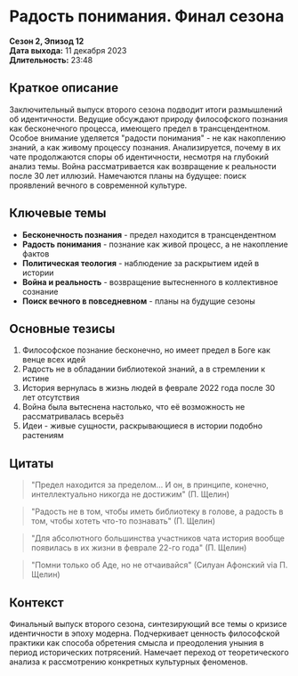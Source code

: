 # Радость понимания. Финал сезона
**Сезон 2, Эпизод 12**  
**Дата выхода:** 11 декабря 2023  
**Длительность:** 23:48

## Краткое описание

Заключительный выпуск второго сезона подводит итоги размышлений об идентичности. Ведущие обсуждают природу философского познания как бесконечного процесса, имеющего предел в трансцендентном. Особое внимание уделяется "радости понимания" - не как накоплению знаний, а как живому процессу познания. Анализируется, почему в их чате продолжаются споры об идентичности, несмотря на глубокий анализ темы. Война рассматривается как возвращение к реальности после 30 лет иллюзий. Намечаются планы на будущее: поиск проявлений вечного в современной культуре.

## Ключевые темы

- **Бесконечность познания** - предел находится в трансцендентном
- **Радость понимания** - познание как живой процесс, а не накопление фактов
- **Политическая теология** - наблюдение за раскрытием идей в истории
- **Война и реальность** - возвращение вытесненного в коллективное сознание
- **Поиск вечного в повседневном** - планы на будущие сезоны

## Основные тезисы

1. Философское познание бесконечно, но имеет предел в Боге как венце всех идей
2. Радость не в обладании библиотекой знаний, а в стремлении к истине
3. История вернулась в жизнь людей в феврале 2022 года после 30 лет отсутствия
4. Война была вытеснена настолько, что её возможность не рассматривалась всерьёз
5. Идеи - живые сущности, раскрывающиеся в истории подобно растениям

## Цитаты

> "Предел находится за пределом... И он, в принципе, конечно, интеллектуально никогда не достижим" (П. Щелин)

> "Радость не в том, чтобы иметь библиотеку в голове, а радость в том, чтобы хотеть что-то познавать" (П. Щелин)

> "Для абсолютного большинства участников чата история вообще появилась в их жизни в феврале 22-го года" (П. Щелин)

> "Помни только об Аде, но не отчаивайся" (Силуан Афонский via П. Щелин)

## Контекст

Финальный выпуск второго сезона, синтезирующий все темы о кризисе идентичности в эпоху модерна. Подчеркивает ценность философской практики как способа обретения смысла и преодоления уныния в период исторических потрясений. Намечает переход от теоретического анализа к рассмотрению конкретных культурных феноменов.